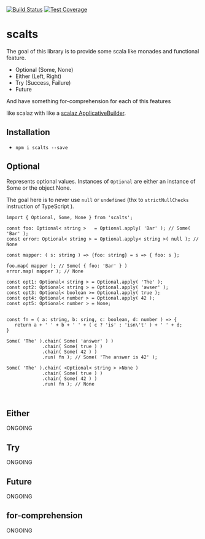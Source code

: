 [![Build Status](https://travis-ci.org/dohrm/scalts.svg?branch=master)](https://travis-ci.org/dohrm/scalts)
[![Test Coverage](https://codeclimate.com/github/dohrm/scalts/badges/coverage.svg)](https://codeclimate.com/github/dohrm/scalts/coverage)


# scalts

The goal of this library is to provide some scala like monades and functional feature.

* Optional (Some, None)
* Either (Left, Right)
* Try (Success, Failure)
* Future

And have something for-comprehension for each of this features

like scalaz with like a [scalaz ApplicativeBuilder](https://github.com/scalaz/scalaz/blob/scalaz-seven/core/src/main/scala/scalaz/syntax/ApplySyntax.scala).

## Installation


* `npm i scalts --save`


## Optional

Represents optional values. Instances of `Optional` are either an instance of Some or the object None.

The goal here is to never use `null` or `undefined` (thx to `strictNullChecks` instruction of TypeScript ).


```
ìmport { Optional, Some, None } from 'scalts';
```
```
const foo: Optional< string >   = Optional.apply( 'Bar' ); // Some( 'Bar' );
const error: Optional< string > = Optional.apply< string >( null ); // None

const mapper: ( s: string ) => {foo: string} = s => { foo: s };

foo.map( mapper ); // Some( { foo: 'Bar' } )
error.map( mapper ); // None
```

```
const opt1: Optional< string > = Optional.apply( 'The' );
const opt2: Optional< string > = Optional.apply( 'awser' );
const opt3: Optional< boolean >= Optional.apply( true );
const opt4: Optional< number > = Optional.apply( 42 );
const opt5: Optional< number > = None;


const fn = ( a: string, b: sring, c: boolean, d: number ) => {
   return a + ' ' + b + ' ' + ( c ? 'is' : 'isn\'t' ) + ' ' + d;
}

Some( 'The' ).chain( Some( 'answer' ) )
             .chain( Some( true ) )
             .chain( Some( 42 ) )
             .run( fn ); // Some( 'The answer is 42' );

Some( 'The' ).chain( <Optional< string > >None )
             .chain( Some( true ) )
             .chain( Some( 42 ) )
             .run( fn ); // None



```


## Either

ONGOING

## Try

ONGOING

## Future

ONGOING

## for-comprehension

ONGOING
